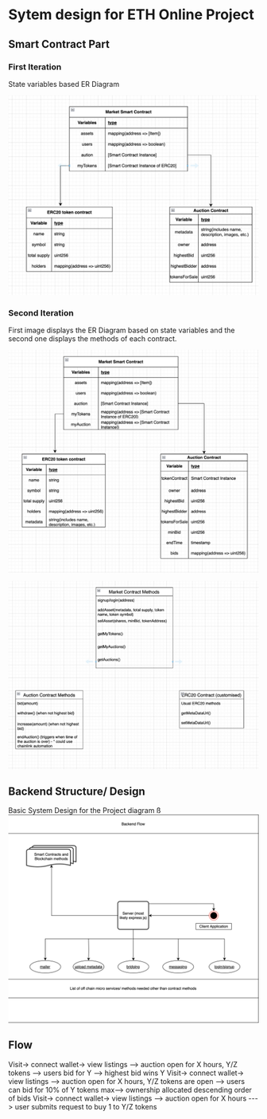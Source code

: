 # Sytem design for ETH Online Project

## Smart Contract Part

### First Iteration

State variables based ER Diagram

![First Iteration](../src/image.png)

### Second Iteration

First image displays the ER Diagram based on state variables and the second one displays the methods of each contract.

![Second Iteration ER Diagram](../src/image2.png)


![Second Iteration Contract Methods](../src/image3.png)

## Backend Structure/ Design

Basic System Design for the Project diagram
ß
![Backend Design](../src/backendStructure.png)


## Flow

Visit-> connect wallet-> view listings --> auction open for X hours, Y/Z tokens --> users bid for Y --> highest bid wins Y
Visit-> connect wallet-> view listings --> auction open for X hours, Y/Z tokens are open --> users can bid for 10% of Y tokens max--> ownership allocated descending order of bids
Visit-> connect wallet-> view listings --> auction open for X hours ---> user submits request to buy 1 to Y/Z tokens 
